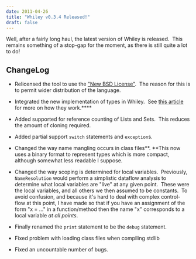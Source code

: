 ```yaml
---
date: 2011-04-26
title: "Whiley v0.3.4 Released!"
draft: false
---
```


Well, after a fairly long haul, the latest version of Whiley is released.  This remains something of a stop-gap for the moment, as there is still quite a lot to do!
## ChangeLog

   * Relicensed the tool to use the ["New BSD License"](http://en.wikipedia.org/wiki/BSD_licenses).  The reason for this is to permit wider distribution of the language.

   * Integrated the new implementation of types in Whiley.  See [this article](http://whiley.org/2011/02/16/minimising-recursive-data-types/) for more on how they work.****

   * Added supported for reference counting of Lists and Sets.  This reduces the amount of cloning required.

   * Added partial support `switch` statements and `exception`s.

   * Changed the way name mangling occurs in class files**. **This now uses a binary format to represent types which is more compact, although somewhat less readable I suppose.

   * Changed the way scoping is determined for local variables.  Previously, `NameResolution` would perform a simplistic dataflow analysis to determine what local variables are "live" at any given point.  These were the local variables, and all others we then assumed to be constants.  To avoid confusion, and because it's hard to deal with complex control-flow at this point, I have made so that if you have an assignment of the form "x = ..." in a function/method then the name "x" corresponds to a local variable *at all points*.

   * Finally renamed the `print` statement to be the `debug` statement.

   * Fixed problem with loading class files when compiling stdlib

   * Fixed an uncountable number of bugs.
